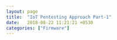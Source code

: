```yaml
---
layout: page
title:  "IoT Pentesting Approach Part-1"
date:   2018-08-22 11:21:21 +0530
categories: ["Firmware"]
---
```

